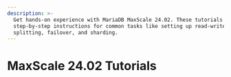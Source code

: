 ```yaml
---
description: >-
  Get hands-on experience with MariaDB MaxScale 24.02. These tutorials provide
  step-by-step instructions for common tasks like setting up read-write
  splitting, failover, and sharding.
---
```


# MaxScale 24.02 Tutorials

